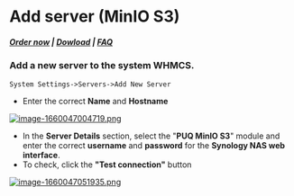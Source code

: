 # Add server (MinIO S3)

#####  [Order now](https://puqcloud.com/index.php?rp=/store/whmcs-module-minio-s3) | [Dowload](https://download.puqcloud.com/WHMCS/servers/PUQ_WHMCS-MinIO-S3/) | [FAQ](https://faq.puqcloud.com/)

### Add a new server to the system WHMCS.

```
System Settings->Servers->Add New Server
```

- Enter the correct **Name** and **Hostname**

[![image-1660047004719.png](https://doc.puq.info/uploads/images/gallery/2022-08/scaled-1680-/image-1660047004719.png)](https://doc.puq.info/uploads/images/gallery/2022-08/image-1660047004719.png)

- In the **Server Details** section, select the "**PUQ MinIO S3**" module and enter the correct **username** and **password** for the **Synology NAS web interface**.
- To check, click the **"Test connection"** button

[![image-1660047051935.png](https://doc.puq.info/uploads/images/gallery/2022-08/scaled-1680-/image-1660047051935.png)](https://doc.puq.info/uploads/images/gallery/2022-08/image-1660047051935.png)
